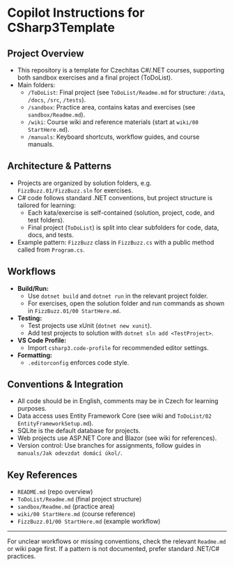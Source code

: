 # Copilot Instructions for CSharp3Template

## Project Overview
- This repository is a template for Czechitas C#/.NET courses, supporting both sandbox exercises and a final project (ToDoList).
- Main folders:
  - `/ToDoList`: Final project (see `ToDoList/Readme.md` for structure: `/data`, `/docs`, `/src`, `/tests`).
  - `/sandbox`: Practice area, contains katas and exercises (see `sandbox/Readme.md`).
  - `/wiki`: Course wiki and reference materials (start at `wiki/00 StartHere.md`).
  - `/manuals`: Keyboard shortcuts, workflow guides, and course manuals.

## Architecture & Patterns
- Projects are organized by solution folders, e.g. `FizzBuzz.01/FizzBuzz.sln` for exercises.
- C# code follows standard .NET conventions, but project structure is tailored for learning:
  - Each kata/exercise is self-contained (solution, project, code, and test folders).
  - Final project (`ToDoList`) is split into clear subfolders for code, data, docs, and tests.
- Example pattern: `FizzBuzz` class in `FizzBuzz.cs` with a public method called from `Program.cs`.

## Workflows
- **Build/Run:**
  - Use `dotnet build` and `dotnet run` in the relevant project folder.
  - For exercises, open the solution folder and run commands as shown in `FizzBuzz.01/00 StartHere.md`.
- **Testing:**
  - Test projects use xUnit (`dotnet new xunit`).
  - Add test projects to solution with `dotnet sln add <TestProject>`.
- **VS Code Profile:**
  - Import `csharp3.code-profile` for recommended editor settings.
- **Formatting:**
  - `.editorconfig` enforces code style.

## Conventions & Integration
- All code should be in English, comments may be in Czech for learning purposes.
- Data access uses Entity Framework Core (see wiki and `ToDoList/02 EntityFrameworkSetup.md`).
- SQLite is the default database for projects.
- Web projects use ASP.NET Core and Blazor (see wiki for references).
- Version control: Use branches for assignments, follow guides in `manuals/Jak odevzdat domácí úkol/`.

## Key References
- `README.md` (repo overview)
- `ToDoList/Readme.md` (final project structure)
- `sandbox/Readme.md` (practice area)
- `wiki/00 StartHere.md` (course reference)
- `FizzBuzz.01/00 StartHere.md` (example workflow)

---
For unclear workflows or missing conventions, check the relevant `Readme.md` or wiki page first. If a pattern is not documented, prefer standard .NET/C# practices.
